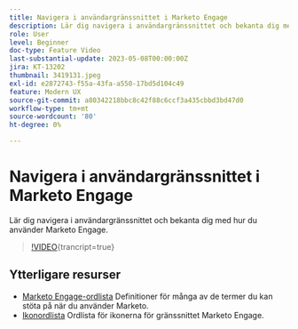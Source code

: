 ```yaml
---
title: Navigera i användargränssnittet i Marketo Engage
description: Lär dig navigera i användargränssnittet och bekanta dig med hur du använder Marketo Engage.
role: User
level: Beginner
doc-type: Feature Video
last-substantial-update: 2023-05-08T00:00:00Z
jira: KT-13202
thumbnail: 3419131.jpeg
exl-id: e2872743-f55a-43fa-a550-17bd5d104c49
feature: Modern UX
source-git-commit: a80342218bbc8c42f88c6ccf3a435cbbd3bd47d0
workflow-type: tm+mt
source-wordcount: '80'
ht-degree: 0%

---
```


# Navigera i användargränssnittet i Marketo Engage

Lär dig navigera i användargränssnittet och bekanta dig med hur du använder Marketo Engage.

>[!VIDEO](https://video.tv.adobe.com/v/3450677/?learn=on&captions=swe){trancript=true}

## Ytterligare resurser

* [Marketo Engage-ordlista](https://experienceleague.adobe.com/docs/marketo/using/getting-started-with-marketo/marketo-glossary.html?lang=sv-SE)
Definitioner för många av de termer du kan stöta på när du använder Marketo.
* [Ikonordlista](https://experienceleague.adobe.com/docs/marketo/using/product-docs/marketo-engage-modern-ux/icon-glossary.html?lang=sv-SE)
Ordlista för ikonerna för gränssnittet Marketo Engage.
